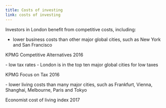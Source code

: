```yaml
---
title: Costs of investing
link: costs of investing
---
```

Investors in London benefit from competitive costs, including: 


- lower business costs than other major global cities, such as New York and San Francisco
<div class="region--small-text"><p>KPMG Competitive Alternatives 2016</p></div>
- low tax rates - London is in the top ten major global cities for low taxes
<div class="region--small-text"><p>KPMG Focus on Tax 2016</p></div>
- lower living costs than many major cities, such as Frankfurt, Vienna, Shanghai, Melbourne, Paris and Tokyo
<div class="region--small-text"><p>Economist cost of living index 2017</p></div>
